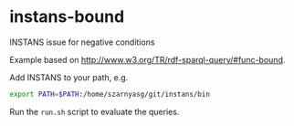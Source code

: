 # instans-bound
INSTANS issue for negative conditions

Example based on <http://www.w3.org/TR/rdf-sparql-query/#func-bound>.

Add INSTANS to your path, e.g.

```bash
export PATH=$PATH:/home/szarnyasg/git/instans/bin
```

Run the `run.sh` script to evaluate the queries.
